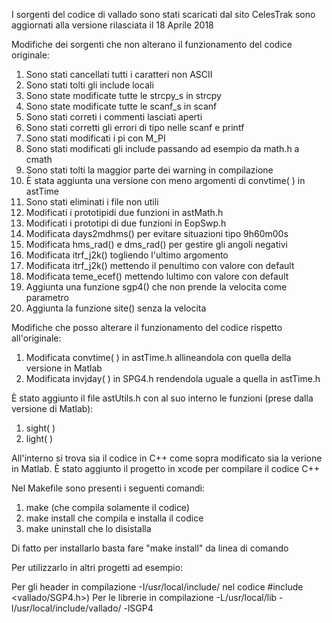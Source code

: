 I sorgenti del codice di vallado sono stati scaricati dal sito CelesTrak sono aggiornati alla versione rilasciata il 18 Aprile 2018

Modifiche dei sorgenti che non alterano il funzionamento del codice originale:

1) Sono stati cancellati tutti i caratteri non ASCII
2) Sono stati tolti gli include locali
3) Sono state modificate tutte le strcpy_s in strcpy
4) Sono state modificate tutte le scanf_s in scanf
5) Sono stati correti i commenti lasciati aperti
6) Sono stati corretti gli errori di tipo nelle scanf e printf
7) Sono stati modificati i pi con M_PI
8) Sono stati modificati gli include passando ad esempio da math.h a cmath
9) Sono stati tolti la maggior parte dei warning in compilazione
10) È stata aggiunta una versione con meno argomenti di convtime( ) in astTime
11) Sono stati eliminati i file non utili
12) Modificati i prototipidi due funzioni in astMath.h
13) Modificati i prototipi di due funzioni in EopSwp.h
14) Modificata days2mdhms() per evitare situazioni tipo 9h60m00s
15) Modificata hms_rad() e dms_rad() per gestire gli angoli negativi
16) Modificata itrf_j2k() togliendo l'ultimo argomento
17) Modificata itrf_j2k() mettendo il penultimo con valore con default
18) Modificata teme_ecef() mettendo lultimo con valore con default 
19) Aggiunta una funzione sgp4() che non prende la velocita come parametro
20) Aggiunta la funzione site() senza la velocita


Modifiche che posso alterare il funzionamento del codice rispetto all'originale:

1) Modificata convtime( ) in astTime.h allineandola con quella della versione in Matlab
2) Modificata invjday( ) in SPG4.h rendendola uguale a quella in astTime.h

È stato aggiunto il file astUtils.h con al suo interno le funzioni (prese dalla versione di Matlab):

1) sight( )
2) light( )


All'interno si trova sia il codice in C++ come sopra modificato sia la verione in Matlab.
È stato aggiunto il progetto in xcode per compilare il codice C++ 

Nel Makefile sono presenti i seguenti comandi:

1) make (che compila solamente il codice)
2) make install che compila e installa il codice
3) make uninstall che lo disistalla


Di fatto per installarlo basta fare "make install" da linea di comando

Per utilizzarlo in altri progetti ad esempio:

Per gli header in compilazione -I/usr/local/include/  nel codice #include <vallado/SGP4.h>)
Per le librerie in compilazione -L/usr/local/lib -l/usr/local/include/vallado/ -lSGP4


